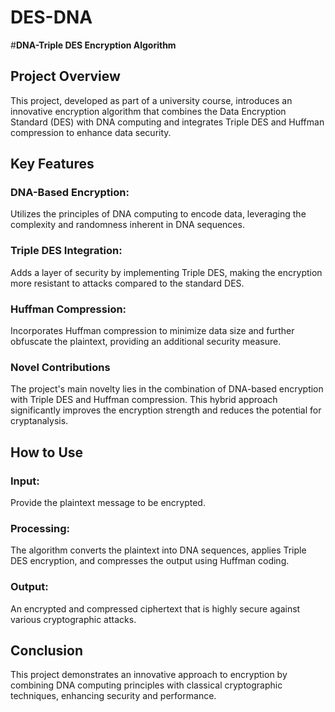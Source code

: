# DES-DNA
#**DNA-Triple DES Encryption Algorithm**
## Project Overview
This project, developed as part of a university course, introduces an innovative encryption algorithm that combines the Data Encryption Standard (DES) with DNA computing and integrates Triple DES and Huffman compression to enhance data security.

## Key Features
### DNA-Based Encryption: 
Utilizes the principles of DNA computing to encode data, leveraging the complexity and randomness inherent in DNA sequences.
### Triple DES Integration: 
Adds a layer of security by implementing Triple DES, making the encryption more resistant to attacks compared to the standard DES.
### Huffman Compression: 
Incorporates Huffman compression to minimize data size and further obfuscate the plaintext, providing an additional security measure.
### Novel Contributions
The project's main novelty lies in the combination of DNA-based encryption with Triple DES and Huffman compression. This hybrid approach significantly improves the encryption strength and reduces the potential for cryptanalysis.

## How to Use
### Input: 
Provide the plaintext message to be encrypted.
### Processing: 
The algorithm converts the plaintext into DNA sequences, applies Triple DES encryption, and compresses the output using Huffman coding.
### Output: 
An encrypted and compressed ciphertext that is highly secure against various cryptographic attacks.
## Conclusion
This project demonstrates an innovative approach to encryption by combining DNA computing principles with classical cryptographic techniques, enhancing security and performance.
